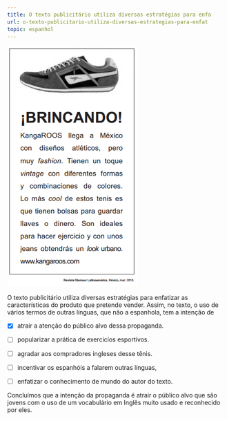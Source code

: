 ```yaml
---
title: ​O texto publicitário utiliza diversas estratégias para enfa
url: o-texto-publicitario-utiliza-diversas-estrategias-para-enfat
topic: espanhol
---
```



![](86742130-3ec7-637c-92a4-4a507268cdcd.png)

O texto publicitário utiliza diversas estratégias para enfatizar as características do produto que pretende vender. Assim, no texto, o uso de vários termos de outras línguas, que não a espanhola, tem a intenção de



- [x] atrair a atenção do público alvo dessa propaganda.
- [ ] popularizar a prática de exercicíos esportivos.
- [ ] agradar aos compradores ingleses desse tênis.
- [ ] incentivar os espanhóis a falarem outras línguas,
- [ ] enfatizar o conhecimento de mundo do autor do texto.


Concluímos que a intenção da propaganda é atrair o público alvo que são jovens com o uso de um vocabulário em Inglês muito usado e reconhecido por eles.
